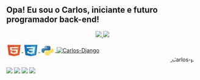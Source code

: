 ## Opa! Eu sou o Carlos, iniciante e futuro programador back-end!

<div align="center">
  <a href="https://github.com/carloshenriquecs20">
   <img height="135em" src="https://github-readme-stats.vercel.app/api?username=carloshenriquecs20&show_icons=true&theme=dracula&include_all_commits=true&count_private=true"/>
  <img height="135em" src="https://github-readme-stats.vercel.app/api/top-langs/?username=carloshenriquecs20&layout=compact&langs_count=7&theme=dracula"/>
</div>
<div style="display: inline_block"><br>
  <img align="center" alt="Carlos-HTML" height="30" width="40" src="https://raw.githubusercontent.com/devicons/devicon/master/icons/html5/html5-original.svg">
  <img align="center" alt="Carlos-CSS" height="30" width="40" src="https://raw.githubusercontent.com/devicons/devicon/master/icons/css3/css3-original.svg">
  <img align="center" alt="Carlos-Python" height="30" width="40" src="https://raw.githubusercontent.com/devicons/devicon/master/icons/python/python-original.svg">
  <img align="center" alt="Carlos-Django" height="30" width="40" src="https://cdn.jsdelivr.net/gh/devicons/devicon/icons/django/django-plain.svg">
</div>
  <img align="right" alt="Carlos-pic" height="150" style="border-radius:50px;" src="https://cdn.discordapp.com/attachments/1025175737147330563/1025178784481153044/unknown.png">
  
  ## 
 
<div> 
  <a href="https://www.youtube.com/channel/UCiMoEqBfrfgFvKIaDZAeokA" target="_blank"><img src="https://img.shields.io/badge/YouTube-FF0000?style=for-the-badge&logo=youtube&logoColor=white" target="_blank"></a>
 <a href="https://discord.gg/Pv3cyvZT" target="_blank"><img src="https://img.shields.io/badge/Discord-7289DA?style=for-the-badge&logo=discord&logoColor=white" target="_blank"></a> 
  <a href = "mailto:carloshenrique20117@gmail.com"><img src="https://img.shields.io/badge/-Gmail-%23333?style=for-the-badge&logo=gmail&logoColor=white" target="_blank"></a>
  <a href="https://www.linkedin.com/in/carlos-henrique-c-s-019395236/" target="_blank"><img src="https://img.shields.io/badge/-LinkedIn-%230077B5?style=for-the-badge&logo=linkedin&logoColor=white" target="_blank"></a> 
 

 
</div>
